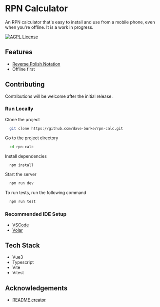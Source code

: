 # RPN Calculator

An RPN calculator that's easy to install and use from a mobile phone, even when you're offline. It is a work in progress.

[![AGPL License](https://img.shields.io/badge/license-AGPL-blue.svg)](http://www.gnu.org/licenses/agpl-3.0)

## Features

- [Reverse Polish Notation](https://en.wikipedia.org/wiki/Reverse_Polish_notation)
- Offline first

## Contributing

Contributions will be welcome after the initial release.

### Run Locally

Clone the project

```bash
  git clone https://github.com/dave-burke/rpn-calc.git
```

Go to the project directory

```bash
  cd rpn-calc
```

Install dependencies

```bash
  npm install
```

Start the server

```bash
  npm run dev
```

To run tests, run the following command

```bash
  npm run test
```

### Recommended IDE Setup

- [VSCode](https://code.visualstudio.com/)
- [Volar](https://marketplace.visualstudio.com/items?itemName=johnsoncodehk.volar)

## Tech Stack

- Vue3
- Typescript
- Vite
- Vitest

## Acknowledgements

- [README creator](https://readme.so)

